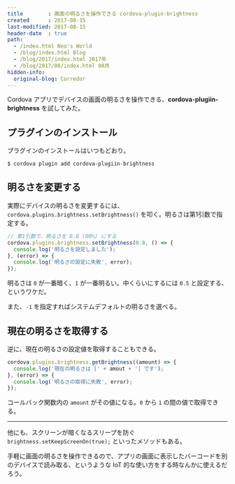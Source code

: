 ```yaml
---
title        : 画面の明るさを操作できる cordova-plugin-brightness
created      : 2017-08-15
last-modified: 2017-08-15
header-date  : true
path:
  - /index.html Neo's World
  - /blog/index.html Blog
  - /blog/2017/index.html 2017年
  - /blog/2017/08/index.html 08月
hidden-info:
  original-blog: Corredor
---
```


Cordova アプリでデバイスの画面の明るさを操作できる、**cordova-plugiin-brightness** を試してみた。

## プラグインのインストール

プラグインのインストールはいつもどおり。

```bash
$ cordova plugin add cordova-plugiin-brightness
```

## 明るさを変更する

実際にデバイスの明るさを変更するには、`cordova.plugins.brightness.setBrightness()` を叩く。明るさは第1引数で指定する。

```javascript
// 第1引数で、明るさを 0.8 (80%) にする
cordova.plugins.brightness.setBrightness(0.8, () => {
  console.log('明るさを設定しました');
}, (error) => {
  console.log('明るさの設定に失敗', error);
});
```

明るさは `0` が一番暗く、`1` が一番明るい。中くらいにするには `0.5` と設定する、というワケだ。

また、`-1` を指定すればシステムデフォルトの明るさを選べる。

## 現在の明るさを取得する

逆に、現在の明るさの設定値を取得することもできる。

```javascript
cordova.plugins.brightness.getBrightness((amount) => {
  console.log('現在の明るさは [' + amout + '] です');
}, (error) => {
  console.log('明るさの取得に失敗', error);
});
```

コールバック関数内の `amount` がその値になる。`0` から `1` の間の値で取得できる。

-----

他にも、スクリーンが暗くなるスリープを防ぐ `brightness.setKeepScreenOn(true);` といったメソッドもある。

手軽に画面の明るさを操作できるので、アプリの画面に表示したバーコードを別のデバイスで読み取る、というような IoT 的な使い方をする時なんかに使えるだろう。
